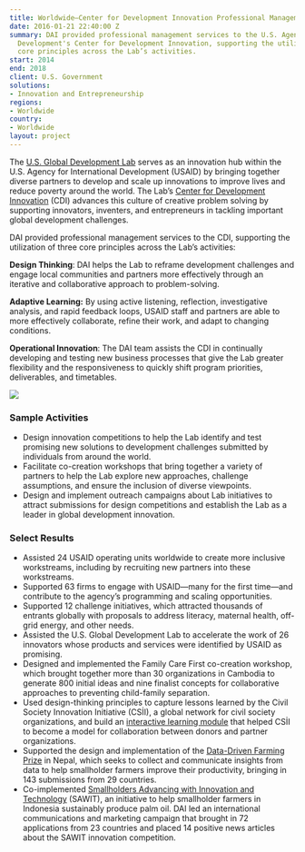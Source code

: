 ```yaml
---
title: Worldwide—Center for Development Innovation Professional Management Services
date: 2016-01-21 22:40:00 Z
summary: DAI provided professional management services to the U.S. Agency for International
  Development's Center for Development Innovation, supporting the utilization of three
  core principles across the Lab’s activities.
start: 2014
end: 2018
client: U.S. Government
solutions:
- Innovation and Entrepreneurship
regions:
- Worldwide
country:
- Worldwide
layout: project
---
```


The [U.S. Global Development Lab](https://www.usaid.gov/globaldevlab) serves as an innovation hub within the U.S. Agency for International Development (USAID) by bringing together diverse partners to develop and scale up innovations to improve lives and reduce poverty around the world. The Lab’s [Center for Development Innovation](https://www.usaid.gov/GlobalDevLab/about/innovation) (CDI) advances this culture of creative problem solving by supporting innovators, inventers, and entrepreneurs in tackling important global development challenges.

DAI provided professional management services to the CDI, supporting the utilization of three core principles across the Lab’s activities:

**Design Thinking**: DAI helps the Lab to reframe development challenges and engage local communities and partners more effectively through an iterative and collaborative approach to problem-solving.

**Adaptive Learning:** By using active listening, reflection, investigative analysis, and rapid feedback loops, USAID staff and partners are able to more effectively collaborate, refine their work, and adapt to changing conditions.

**Operational Innovation**: The DAI team assists the CDI in continually developing and testing new business processes that give the Lab greater flexibility and the responsiveness to quickly shift program priorities, deliverables, and timetables.

![](https://assetify-dai.com/projects/CDI-pic-1.jpg)

### Sample Activities

* Design innovation competitions to help the Lab identify and test promising new solutions to development challenges submitted by individuals from around the world.
* Facilitate co-creation workshops that bring together a variety of partners to help the Lab explore new approaches, challenge assumptions, and ensure the inclusion of diverse viewpoints.
* Design and implement outreach campaigns about Lab initiatives to attract submissions for design competitions and establish the Lab as a leader in global development innovation.

### Select Results

* Assisted 24 USAID operating units worldwide to create more inclusive workstreams, including by recruiting new partners into these workstreams.
* Supported 63 firms to engage with USAID—many for the first time—and contribute to the agency’s programming and scaling opportunities.
* Supported 12 challenge initiatives, which attracted thousands of entrants globally with proposals to address literacy, maternal health, off-grid energy, and other needs.
* Assisted the U.S. Global Development Lab to accelerate the work of 26 innovators whose products and services were identified by USAID as promising.
* Designed and implemented the Family Care First co-creation workshop, which brought together more than 30 organizations in Cambodia to generate 800 initial ideas and nine finalist concepts for collaborative approaches to preventing child-family separation.
* Used design-thinking principles to capture lessons learned by the Civil Society Innovation Initiative (CSİI), a global network for civil society organizations, and build an [interactive learning module](http://csiilearn.org/#/?_k=dsl6fp) that helped CSİI to become a model for collaboration between donors and partner organizations.
* Supported the design and implementation of the [Data-Driven Farming Prize](http://datadrivenfarming.challenges.org/) in Nepal, which seeks to collect and communicate insights from data to help smallholder farmers improve their productivity, bringing in 143 submissions from 29 countries.
* Co-implemented [Smallholders Advancing with Innovation and Technology](http://www.sawitchallenge.org/) (SAWIT), an initiative to help smallholder farmers in Indonesia sustainably produce palm oil. DAI led an international communications and marketing campaign that brought in 72 applications from 23 countries and placed 14 positive news articles about the SAWIT innovation competition.
